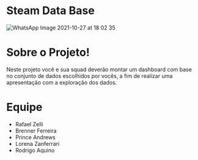 # Steam Data Base

![WhatsApp Image 2021-10-27 at 18 02 35](https://user-images.githubusercontent.com/88003802/139163282-8c2cf7ce-3f6c-4bb6-b113-f9999b54b8aa.jpeg)


# Sobre o Projeto!

Neste projeto você e sua squad deverão montar um dashboard com base no conjunto de dados escolhidos
por vocês, a fim de realizar uma apresentação com a exploração dos dados.

# Equipe
 - Rafael Zelli
 - Brenner Ferreira
 - Prince Andrews
 - Lorena Zanferrari
 - Rodrigo Aquino

